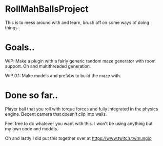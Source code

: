 # RollMahBallsProject

This is to mess around with and learn, brush off on some ways of doing things.

# Goals..

WiP: Make a plugin with a fairly generic random maze generator with room support. Oh and multithreaded generation.

WiP 0.1: Make models and prefabs to build the maze with.

# Done so far..
Player ball that you roll with torque forces and fully integrated in the physics engine.
Decent camera that doesn't clip into walls.


Feel free to do whatever you want with this. I won't be using anything but my own code and models.

Oh and lastly I did put this together over at https://www.twitch.tv/munglo